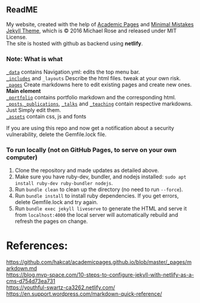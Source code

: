 ## ReadME
My website, created with the help of [Academic Pages](https://www.academicpages.github.io) and [Minimal Mistakes Jekyll Theme](https://mmistakes.github.io/minimal-mistakes/), which is © 2016 Michael Rose and released under MIT License.  
The site is hosted with github as backend using **netlify**.

### Note: What is what
[`_data`](/_data/) contains  Navigation.yml: edits the top menu bar.  
[`_includes`](/_includes/) and `_layouts` Describe the html files. tweak at your own risk.  
[`_pages`](/_pages/) Create markdowns here to edit existing pages and create new ones. **Main element**  
[`_portfolio`](/_portfolio/) contains portfolio markdown and the corresponding html.
[`_posts`](/_posts/),[`_publications`](/_publications/), [`_talks`](/_talks/) and [`_teaching`](/_teaching/) contain respective markdowns. Just Simply edit them.  
[`_assets`](/_assets/) contain css, js and fonts






If you are using this repo and now get a notification about a security vulnerability, delete the Gemfile.lock file. 

### To run locally (not on GitHub Pages, to serve on your own computer)

1. Clone the repository and made updates as detailed above.  
2. Make sure you have ruby-dev, bundler, and nodejs installed: `sudo apt install ruby-dev ruby-bundler nodejs`.  
3. Run `bundle clean` to clean up the directory (no need to run `--force`).  
4. Run `bundle install` to install ruby dependencies. If you get errors, delete Gemfile.lock and try again.  
5. Run `bundle exec jekyll liveserve` to generate the HTML and serve it from `localhost:4000` the local server will automatically rebuild and refresh the pages on change.  

# References:
https://github.com/hakcat/academicpages.github.io/blob/master/_pages/markdown.md   
https://blog.mvp-space.com/10-steps-to-configure-jekyll-with-netlify-as-a-cms-d754d73ea731  
https://youthful-swartz-ca3262.netlify.com/   
https://en.support.wordpress.com/markdown-quick-reference/
